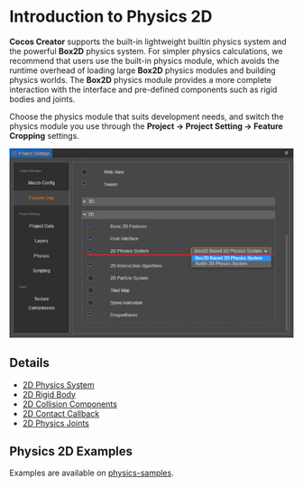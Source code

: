 # Introduction to Physics 2D

__Cocos Creator__ supports the built-in lightweight builtin physics system and the powerful __Box2D__ physics system. For simpler physics calculations, we recommend that users use the built-in physics module, which avoids the runtime overhead of loading large __Box2D__ physics modules and building physics worlds. The __Box2D__ physics module provides a more complete interaction with the interface and pre-defined components such as rigid bodies and joints.

Choose the physics module that suits development needs, and switch the physics module you use through the **Project -> Project Setting -> Feature Cropping** settings.

![Module Setup](./image/module.png)

## Details

- [2D Physics System](./physics-2d-system.md)
- [2D Rigid Body](./physics-2d-rigid-body.md)
- [2D Collision Components](./physics-2d-collider.md)
- [2D Contact Callback](./physics-2d-contact-callback.md)
- [2D Physics Joints](./physics-2d-joint.md)

## Physics 2D Examples

Examples are available on [physics-samples](https://github.com/cocos-creator/physics-samples/tree/v3.0/2d).
